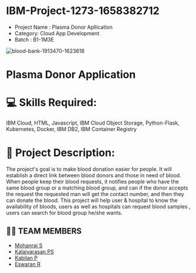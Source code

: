 # IBM-Project-1273-1658382712
- Project  Name : Plasma Donor Apllication
- Category: Cloud App Development
- Batch : B1-1M3E

![blood-bank-1913470-1623618](https://user-images.githubusercontent.com/104247633/198055880-12c95600-ee6a-4c75-bc95-c6b26324a3a6.png) <h1>Plasma Donor Application</h1>
 
# 💻 Skills Required:
IBM Cloud, HTML, Javascript, IBM Cloud Object Storage, Python-Flask, Kubernetes, Docker, IBM DB2, IBM Container Registry

# 📖 Project Description:
<p>The project's goal is to make blood donation easier for people. It will establish a direct link between blood donors and those in need of blood. When people keep their blood requests, it notifies people who have the same blood group or a matching blood group, and can if the donor accepts the request the requested man will get the contact number, and then they can donate the blood. This project will help user & hospital to know the availability of bloods, users as well as hospitals can request blood samples , users can search for blood group he/she wants.

## 🤹‍♀️ TEAM MEMBERS

  - <a href="https://github.com/Mohanraj123kpr">Mohanraj S</a>
  - <a href="https://github.com/kalaiyarasn2002454">Kalaiyarasan PS</a>
  - <a href="https://github.com/Kabilanp4">Kabilan P</a>
  - <a href="https://github.com/B3g1n3r">Eswaran R</a>
